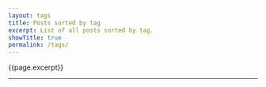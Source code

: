 ```yaml
---
layout: tags
title: Posts sorted by tag
excerpt: List of all posts sorted by tag.
showTitle: true
permalink: /tags/
---
```

{{page.excerpt}}

***
